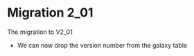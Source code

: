 # Migration 2_01

The migration to V2_01

* We can now drop the version number from the galaxy table
